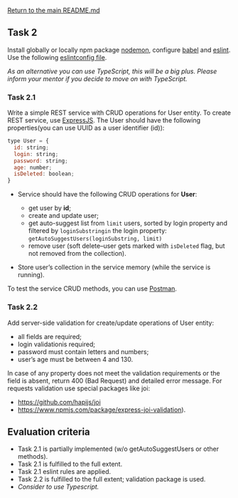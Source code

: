 [Return to the main README.md](../../README.md)

## Task 2

Install globally or locally npm package [nodemon](https://github.com/remy/nodemon), configure [babel](https://babeljs.io/) and [eslint](https://eslint.org/).
Use the following [eslintconfig file](https://epa.ms/nodejs19-hw2-ex1).

*As an alternative you can use TypeScript, this will be a big plus. Please inform your mentor if you decide to move on with TypeScript.*

### Task 2.1

Write a simple REST service with CRUD operations for User entity. 
To create REST service, use [ExpressJS](https://expressjs.com/). The User should have the following properties(you can use UUID as a user identifier (id)):

```javascript
type User = {
  id: string;
  login: string;
  password: string;
  age: number;
  isDeleted: boolean;
}
```
- Service should have the following CRUD operations for **User**:

    - get user by **id**;
    - create and update user;
    - get auto-suggest list from ```limit``` users, sorted by login property and filtered by ```loginSubstringin``` the login property: ```getAutoSuggestUsers(loginSubstring, limit)```
    - remove user (soft delete–user gets marked with ```isDeleted``` flag, but not removed from the collection).

- Store user’s collection in the service memory (while the service is running).

To test the service CRUD methods, you can use [Postman](https://www.getpostman.com/).

### Task 2.2

Add server-side validation for create/update operations of User entity:

- all fields are required;
- login validationis required;
- password must contain letters and numbers;
- user’s age must be between 4 and 130.

In case of any property does not meet the validation requirements or the field is absent, return 400 (Bad Request) and detailed error message.
For requests validation use special packages like joi:
- https://github.com/hapijs/joi
- https://www.npmjs.com/package/express-joi-validation).

## Evaluation criteria

- Task 2.1 is partially implemented (w/o getAutoSuggestUsers or other methods).
- Task 2.1 is fulfilled to the full extent.
- Task 2.1 eslint rules are applied.
- Task 2.2 is fulfilled to the full extent; validation package is used.
- *Consider to use Typescript.*